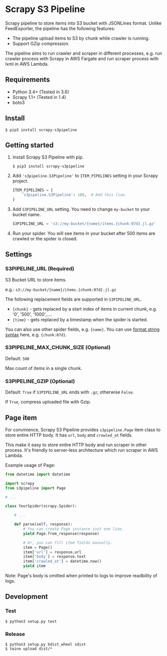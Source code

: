 # Scrapy S3 Pipeline

Scrapy pipeline to store items into S3 bucket with JSONLines format. Unlike FeedExporter, the pipeline has the following features:

* The pipeline upload items to S3 by chunk while crawler is running.
* Support GZip compression.

The pipeline aims to run crawler and scraper in different processes, e.g. run crawler process with Scrapy in AWS Fargate and run scraper process with lxml in AWS Lambda.

## Requirements

* Python 3.4+ (Tested in 3.6)
* Scrapy 1.1+ (Tested in 1.4)
* boto3

## Install

```shell-session
$ pip3 install scrapy-s3pipeline
```

## Getting started

1. Install Scrapy S3 Pipeline with pip.

    ```shell-session
    $ pip3 install scrapy-s3pipeline
    ```

2.  Add `'s3pipeline.S3Pipeline'` to `ITEM_PIPELINES` setting in your Scrapy project.

    ```py
    ITEM_PIPELINES = {
        's3pipeline.S3Pipeline': 100,  # Add this line.
    }
    ```

3. Add `S3PIPELINE_URL` setting. You need to change `my-bucket` to your bucket name.

    ```py
    S3PIPELINE_URL = 's3://my-bucket/{name}/items.{chunk:07d}.jl.gz'
    ```

4. Run your spider. You will see items in your bucket after 500 items are crawled or the spider is closed.

## Settings

### S3PIPELINE_URL (Required)

S3 Bucket URL to store items.

e.g.: `s3://my-bucket/{name}/items.{chunk:07d}.jl.gz`

The following replacement fields are supported in `S3PIPELINE_URL`.

* `{chunk}` - gets replaced by a start index of items in current chunk, e.g. '0', '500', '1000',....
* `{time}` - gets replaced by a timestamp when the spider is started.

You can also use other spider fields, e.g. `{name}`. You can use [format string syntax](https://docs.python.org/3/library/string.html#formatstrings) here, e.g. `{chunk:07d}`.

### S3PIPELINE_MAX_CHUNK_SIZE (Optional)

Default: `500`

Max count of items in a single chunk.

### S3PIPELINE_GZIP (Optional)

Default: `True` if `S3PIPELINE_URL` ends with `.gz`; otherwise `False`.

If `True`, compress uploaded file with Gzip.

## Page item

For convinience, Scrapy S3 Pipeline provides `s3pipeline.Page` item class to store entire HTTP body. It has `url`, `body` and `crawled_at` fields.

This make it easy to store entire HTTP body and run scraper in other process. It's friendly to server-less architecture which run scraper in AWS Lambda.

Example usage of Page:

```py
from datetime import datetime

import scrapy
from s3pipeline import Page

# ...

class YourSpider(scrapy.Spider):

    # ...

    def parse(self, response):
        # You can create Page instance just one line.
        yield Page.from_response(response)

        # Or, you can fill item fields manually.
        item = Page()
        item['url'] = response.url
        item['body'] = response.text
        item['crawled_at'] = datetime.now()
        yield item
```

Note: Page's body is omitted when printed to logs to improve readbility of logs.

## Development

### Test

```
$ python3 setup.py test
```

### Release

```
$ python3 setup.py bdist_wheel sdist
$ twine upload dist/*
```
